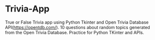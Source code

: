 # Trivia-App
True or False Trivia app using Python Tkinter and Open Trivia Database API(https://opentdb.com/).
10 questions about random topics generated from the Open Trivia Database. Practice for Python TKinter and APIs.